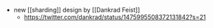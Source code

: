 - new [[sharding]] design by [[Dankrad Feist]]
    - https://twitter.com/dankrad/status/1475995508372131842?s=21
